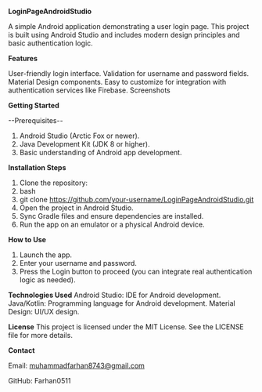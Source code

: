 **LoginPageAndroidStudio**

A simple Android application demonstrating a user login page. This project is built using Android Studio and includes modern design principles and basic authentication logic.

**Features**

User-friendly login interface.
Validation for username and password fields.
Material Design components.
Easy to customize for integration with authentication services like Firebase.
Screenshots

**Getting Started**

--Prerequisites--

1. Android Studio (Arctic Fox or newer).
2. Java Development Kit (JDK 8 or higher).
3. Basic understanding of Android app development.

**Installation Steps**

1. Clone the repository:
2. bash
3. git clone https://github.com/your-username/LoginPageAndroidStudio.git
4. Open the project in Android Studio.
5. Sync Gradle files and ensure dependencies are installed.
6. Run the app on an emulator or a physical Android device.


**How to Use**
1. Launch the app.
2. Enter your username and password.
3. Press the Login button to proceed (you can integrate real authentication logic as needed).

**Technologies Used**
Android Studio: IDE for Android development.
Java/Kotlin: Programming language for Android development.
Material Design: UI/UX design.

**License**
This project is licensed under the MIT License. See the LICENSE file for more details.

**Contact**

Email: muhammadfarhan8743@gmail.com

GitHub: Farhan0511
